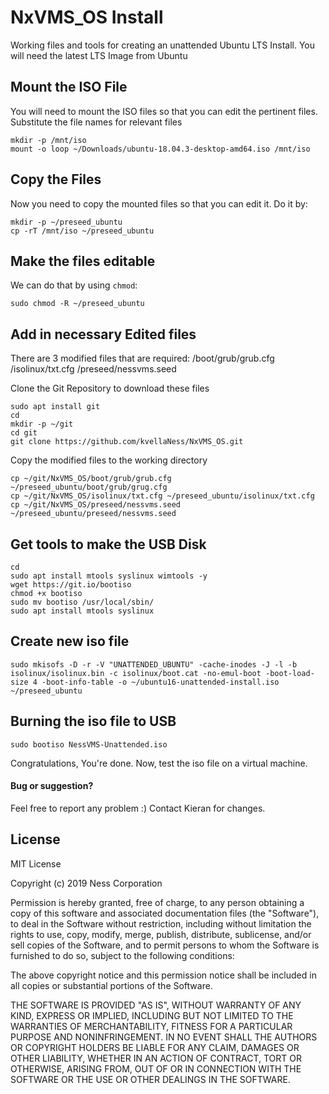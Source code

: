 # NxVMS_OS Install
Working files and tools for creating an unattended Ubuntu LTS Install. You will need the latest LTS Image from Ubuntu

## Mount the ISO File
You will need to mount the ISO files so that you can edit the pertinent files. Substitute the file names for relevant files
```
mkdir -p /mnt/iso
mount -o loop ~/Downloads/ubuntu-18.04.3-desktop-amd64.iso /mnt/iso
```
## Copy the Files
Now you need to copy the mounted files so that you can edit it. Do it by:
```
mkdir -p ~/preseed_ubuntu
cp -rT /mnt/iso ~/preseed_ubuntu
````
## Make the files editable 
We can do that by using `chmod`:
```
sudo chmod -R ~/preseed_ubuntu
```

## Add in necessary Edited files
There are 3 modified files that are required:
/boot/grub/grub.cfg
/isolinux/txt.cfg
/preseed/nessvms.seed

Clone the Git Repository to download these files
```
sudo apt install git
cd
mkdir -p ~/git
cd git
git clone https://github.com/kvellaNess/NxVMS_OS.git
```

Copy the modified files to the working directory
```
cp ~/git/NxVMS_OS/boot/grub/grub.cfg ~/preseed_ubuntu/boot/grub/grug.cfg
cp ~/git/NxVMS_OS/isolinux/txt.cfg ~/preseed_ubuntu/isolinux/txt.cfg
cp ~/git/NxVMS_OS/preseed/nessvms.seed ~/preseed_ubuntu/preseed/nessvms.seed
```

## Get tools to make the USB Disk
```
cd
sudo apt install mtools syslinux wimtools -y
wget https://git.io/bootiso
chmod +x bootiso
sudo mv bootiso /usr/local/sbin/
sudo apt install mtools syslinux
```
## Create new iso file
```
sudo mkisofs -D -r -V "UNATTENDED_UBUNTU" -cache-inodes -J -l -b isolinux/isolinux.bin -c isolinux/boot.cat -no-emul-boot -boot-load-size 4 -boot-info-table -o ~/ubuntu16-unattended-install.iso ~/preseed_ubuntu
```
## Burning the iso file to USB
```
sudo bootiso NessVMS-Unattended.iso
```

Congratulations, You're done.
Now, test the iso file on a virtual machine.

#### Bug or suggestion?
Feel free to report any problem :)
Contact Kieran for changes.

## License
MIT License

Copyright (c) 2019 Ness Corporation

Permission is hereby granted, free of charge, to any person obtaining a copy
of this software and associated documentation files (the "Software"), to deal
in the Software without restriction, including without limitation the rights
to use, copy, modify, merge, publish, distribute, sublicense, and/or sell
copies of the Software, and to permit persons to whom the Software is
furnished to do so, subject to the following conditions:

The above copyright notice and this permission notice shall be included in all
copies or substantial portions of the Software.

THE SOFTWARE IS PROVIDED "AS IS", WITHOUT WARRANTY OF ANY KIND, EXPRESS OR
IMPLIED, INCLUDING BUT NOT LIMITED TO THE WARRANTIES OF MERCHANTABILITY,
FITNESS FOR A PARTICULAR PURPOSE AND NONINFRINGEMENT. IN NO EVENT SHALL THE
AUTHORS OR COPYRIGHT HOLDERS BE LIABLE FOR ANY CLAIM, DAMAGES OR OTHER
LIABILITY, WHETHER IN AN ACTION OF CONTRACT, TORT OR OTHERWISE, ARISING FROM,
OUT OF OR IN CONNECTION WITH THE SOFTWARE OR THE USE OR OTHER DEALINGS IN THE
SOFTWARE.

